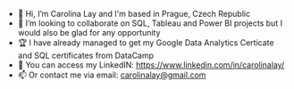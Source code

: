 - 👋 Hi, I’m Carolina Lay and I'm based in Prague, Czech Republic
- 👀 I’m looking to collaborate on SQL, Tableau and Power BI projects but I would also be glad for any opportunity
- 🏆 I have already managed to get my Google Data Analytics Certicate and SQL certificates from DataCamp
- 🔗 You can access my LinkedIN: https://www.linkedin.com/in/carolinalay/
- 📫 Or contact me via email: carolinalay@gmail.com 
<!---
carolinalay/carolinalay is a ✨ special ✨ repository because its `README.md` (this file) appears on your GitHub profile.
You can click the Preview link to take a look at your changes.
--->
